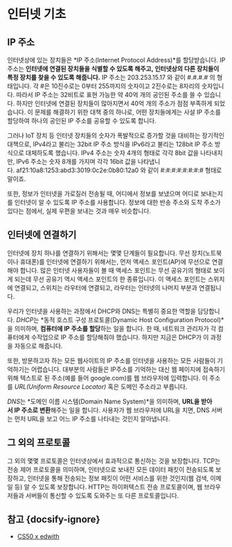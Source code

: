 # 인터넷 기초

## IP 주소

인터넷상에 있는 장치들은 *IP 주소(Internet Protocol Address)*를 할당받습니다. IP 주소는 **인터넷에 연결된 장치들을 식별할 수 있도록 해주고, 인터넷상의 다른 장치들이 특정 장치를 찾을 수 있도록 해줍니다.** IP 주소는 203.253.15.17 와 같이 #.#.#.# 의 형태입니다. 각 #은 10진수로는 0부터 255까지의 숫자이고 2진수로는 8자리의 숫자입니다. 따라서 IP 주소는 32비트로 표현 가능한 약 40억 개의 공인된 주소를 쓸 수 있습니다. 하지만 인터넷에 연결된 장치들이 많아지면서 40억 개의 주소가 점점 부족하게 되었습니다. 이 문제를 해결하기 위한 대책 중의 하나로, 어떤 장치들에게는 사설 IP 주소를 할당하여 하나의 공인된 IP 주소를 공유할 수 있도록 합니다.

그러나 IoT 장치 등 인터넷 장치들의 숫자가 폭발적으로 증가할 것을 대비하는 장기적인 대책으로, IPv4라고 불리는 32bit IP 주소 방식을 IPv6라고 불리는 128bit IP 주소 방식으로 대체하도록 했습니다. IPv4 주소는 숫자 4개의 형태로 각각 8bit 값을 나타내지만, IPv6 주소는 숫자 8개를 가지며 각각 16bit 값을 나타냅니다. af21:10a8:1253:abd3:3019:0c2e:0b80:12a0 와 같이 #:#:#:#:#:#:#:# 형태로 말이죠.

또한, 정보가 인터넷을 가로질러 전송될 때, 어디에서 정보를 보냈으며 어디로 보내는지를 인터넷이 알 수 있도록 IP 주소를 사용합니다. 정보에 대한 반송 주소와 도착 주소가 있다는 점에서, 실제 우편을 보내는 것과 매우 비슷합니다.

## 인터넷에 연결하기

인터넷에 장치 하나를 연결하기 위해서는 몇몇 단계들이 필요합니다. 무선 장치(노트북이나 휴대폰)를 인터넷에 연결하기 위해서는, 먼저 액세스 포인트(AP)에 무선으로 연결해야 합니다. 많은 인터넷 사용자들이 볼 때 액세스 포인트는 무선 공유기의 형태로 보이게 되는데 무선 공유기 역시 액세스 포인트의 한 종류입니다. 이 액세스 포인트는 스위치에 연결되고, 스위치는 라우터에 연결되고, 라우터는 인터넷의 나머지 부분과 연결됩니다.

우리가 인터넷을 사용하는 과정에서 DHCP와 DNS는 특별히 중요한 역할을 담당합니다. *DHCP*는 *동적 호스트 구성 프로토콜(Dynamic Host Configuration Protocol)*을 의미하며, **컴퓨터에 IP 주소를 할당**하는 일을 합니다. 한 때, 네트워크 관리자가 각 컴퓨터에게 수작업으로 IP 주소를 할당해줘야 했습니다. 하지만 지금은 DHCP가 이 과정을 자동으로 해줍니다.

또한, 방문하고자 하는 모든 웹사이트의 IP 주소를 인터넷을 사용하는 모든 사람들이 기억하기는 어렵습니다. 대부분의 사람들은 IP주소를 기억하는 대신 웹 페이지에 접속하기 위해 텍스트로 된 주소(예를 들어 google.com)를 웹 브라우저에 입력합니다. 이 주소를 *URL(Uniform Resource Locator)* 혹은 도메인 주소라고 부릅니다.

*DNS*는 *도메인 이름 시스템(Domain Name System)*을 의미하며, **URL을 받아서 IP 주소로 변환**해주는 일을 합니다. 사용자가 웹 브라우저에 URL을 치면, DNS 서버는 먼저 URL을 보고 어느 IP 주소를 나타내는 것인지 알아냅니다.

## 그 외의 프로토콜

그 외의 몇몇 프로토콜은 인터넷상에서 효과적으로 통신하는 것을 보장합니다. TCP는 전송 제어 프로토콜을 의미하며, 인터넷으로 보내진 모든 데이터 패킷이 전송되도록 보장하고, 인터넷을 통해 전송되는 정보 패킷이 어떤 서비스를 위한 것인지(웹 검색, 이메일 등) 알 수 있도록 보장합니다. HTTP는 하이퍼텍스트 전송 프로토콜이며, 웹 브라우저들과 서버들이 통신할 수 있도록 도와주는 또 다른 프로토콜입니다.

## 참고 {docsify-ignore}

* [CS50 x edwith](https://www.edwith.org/cs50/lecture/22869/)
